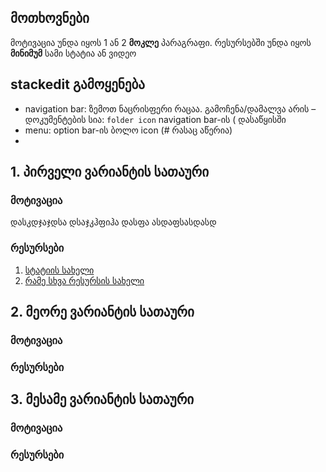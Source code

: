 ﻿

## მოთხოვნები
მოტივაცია უნდა იყოს 1 ან 2 **მოკლე** პარაგრაფი.
რესურსებში უნდა იყოს **მინიმუმ** სამი სტატია ან ვიდეო

## stackedit გამოყენება

- navigation bar: ზემოთ ნაცრისფერი რაცაა. გამოჩენა/დამალვა არის 
– დოკუმენტების სია: `folder icon`  navigation bar-ის ( დასაწყისში
- menu: option bar-ის ბოლო icon (# რასაც აწერია)
- 
## 1. პირველი ვარიანტის სათაური

### მოტივაცია
დასკდჯაჯდსა დსაჯკჰფიჰა დასფა 
ასდაფსასდასდ


### რესურსები
1. [სტატიის სახელი](https://en.wikipedia.org/wiki/The_Big_Read)
2. [რამე სხვა რესურსის სახელი](https://en.wikipedia.org/wiki/The_Big_Read)

## 2. მეორე ვარიანტის სათაური
### მოტივაცია


### რესურსები


## 3. მესამე ვარიანტის სათაური

### მოტივაცია

### რესურსები

